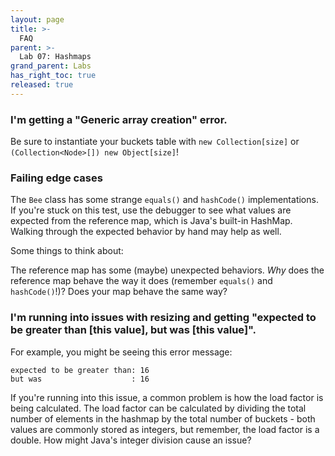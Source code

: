 ```yaml
---
layout: page
title: >-
  FAQ
parent: >-
  Lab 07: Hashmaps
grand_parent: Labs
has_right_toc: true
released: true
---
```


### I'm getting a "Generic array creation" error.

Be sure to instantiate your buckets table with `new Collection[size]` or `(Collection<Node>[]) new Object[size]`!

### Failing edge cases

The `Bee` class has some strange `equals()` and `hashCode()` implementations. If you're stuck on this test, use the debugger to see what values are expected from the reference map, which is Java's built-in HashMap. Walking through the expected behavior by hand may help as well.

Some things to think about:

The reference map has some (maybe) unexpected behaviors. _Why_ does the reference map behave the way it does (remember `equals()` and `hashCode()`!)?
Does your map behave the same way?

### I'm running into issues with resizing and getting "expected to be greater than [this value], but was [this value]".

For example, you might be seeing this error message:

```shell
expected to be greater than: 16
but was                    : 16
```

If you're running into this issue, a common problem is how the load factor is being calculated. The load
factor can be calculated by dividing the total number of elements in the hashmap by the total number
of buckets - both values are commonly stored as integers, but remember, the load factor is a double.
How might Java's integer division cause an issue?

